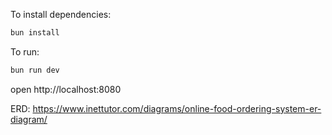 To install dependencies:
```sh
bun install
```

To run:
```sh
bun run dev
```

open http://localhost:8080

ERD: https://www.inettutor.com/diagrams/online-food-ordering-system-er-diagram/
